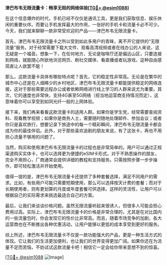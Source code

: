 **津巴布韦无限流量卡：畅享无阻的网络体验[[TG💪+ @esim1088](https://t.me/s/esim1088)]**

在这个信息爆炸的时代，手机已经不仅仅是通讯工具，更是我们获取信息、娱乐休闲的重要伙伴。而要让手机发挥最大的作用，一张好的手机卡和流量卡必不可少。今天，我们就来聊聊一款非常受欢迎的产品——津巴布韦无限流量卡。

首先，津巴布韦无限流量卡之所以受到如此多用户的青睐，离不开它提供的“无限流量”服务。对于经常需要下载大文件、观看高清视频或者在线办公的人来说，这无疑是一个福音。想象一下，在任何地方，无论是咖啡厅还是偏远山区，只要连接到网络，就能随心所欲地浏览网页、刷社交媒体、看直播或者玩游戏，这种自由感简直让人欲罢不能！

那么，这款流量卡具体有哪些特点呢？首先，它的稳定性非常高。无论是在繁华的城市中心还是在人烟稀少的乡村地区，津巴布韦无限流量卡都能提供稳定的网络连接。这对于那些需要远程办公或者依赖网络进行线上学习的人群来说尤为重要。其次，它的速度也非常快，支持4G甚至5G网络（视当地运营商支持情况而定），这意味着你可以享受到如同光纤一般的上网体验。

接下来，我们再来看看这款流量卡的适用人群。如果你是学生党，经常需要查阅资料、观看教学视频；如果你是商务人士，需要随时随地处理邮件、参加会议；或者你只是喜欢旅行，想要记录下旅途中的每一个精彩瞬间，津巴布韦无限流量卡都会成为你的最佳伴侣。此外，对于那些喜欢追剧的朋友来说，有了这张卡，再也不用担心流量不够用的问题了。

当然，购买和使用津巴布韦无限流量卡的过程也是非常简单的。用户可以通过正规渠道购买实体卡，也可以选择更为便捷的eSIM卡形式。对于不熟悉操作的朋友，完全不用担心，厂商通常会提供详细的教程和支持服务。只需按照步骤一步步操作，即可轻松激活并开始使用。

值得一提的是，津巴布韦无限流量卡还提供了多种套餐选择，满足不同用户的需求。比如，有些用户可能只需要短期使用，那么可以选择按天计费的套餐；而对于长期使用者，则有更划算的月度或年度套餐可供选择。这样的灵活性，让用户可以根据自己的实际需求来挑选最适合自己的方案。

最后，让我们来谈谈价格问题。虽然无限流量听起来很诱人，但很多人可能会担心费用过高。实际上，津巴布韦无限流量卡的价格是非常合理的，尤其是在对比国内的一些流量包时，你会发现它的性价比非常高。而且，随着市场竞争的加剧，各大运营商也在不断推出各种优惠活动，让用户能够以更低的成本享受到更好的服务。

综上所述，津巴布韦无限流量卡不仅是一款功能强大的产品，更是一种生活方式的体现。它让我们的生活更加便利，也让我们的世界变得更加广阔。如果你还在为流量不足而苦恼，不妨试试这款流量卡吧！相信它一定会给你带来意想不到的惊喜。

[[TG💪+ @esim1088](https://t.me/s/esim1088) ![Image](https://i.postimg.cc/4NQfJmqS/Snipaste-2025-05-13-00-14-12.png)]